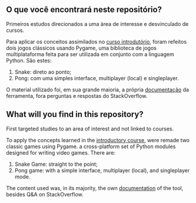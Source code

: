 ## O que você encontrará neste repositório?

<p>
Primeiros estudos direcionados a uma área de interesse e desvinculado de cursos.

Para aplicar os conceitos assimilados no <a href="https://github.com/tofolo17/python-cev">curso introdutório</a>,
foram refeitos dois jogos clássicos usando Pygame, uma biblioteca de jogos multiplataforma feita para ser utilizada em
conjunto com a linguagem Python. São estes:

1. Snake: direto ao ponto;
2. Pong: com uma simples interface, multiplayer (local) e singleplayer.

O material utilizado foi, em sua grande maioria, a própria <a href="https://www.pygame.org/docs/">documentação</a> da
ferramenta, fora perguntas e respostas do StackOverflow.
</p>

## What will you find in this repository?

<p>
First targeted studies to an area of interest and not linked to courses.

To apply the concepts learned in the <a href="https://github.com/tofolo17/python-cev">introductory course</a>,
were remade two classic games using Pygame. a cross-platform
set of Python modules designed for writing video games. There are:

1. Snake Game: straight to the point;
2. Pong game: with a simple interface, multiplayer (local), and singleplayer mode.

The content used was, in its majority, the own <a href="https://www.pygame.org/docs/">documentation</a> of the tool,
besides Q&A on StackOverflow.

</p>
